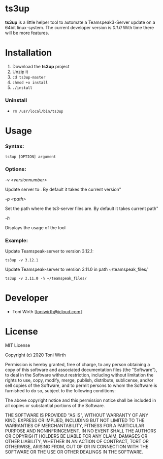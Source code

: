 # ts3up
**ts3up** is a little helper tool to automate a Teamspeak3-Server update on a 64bit linux-system.
The current developer version is *0.1.0*
With time there will be more features.

# Installation

 1. Download the **ts3up** project
 2. Unzip it
 3. ```cd ts3up-master```
 4. ```chmod +x install```
 5. ```./install```
 
 ### Uninstall
 - ```rm /usr/local/bin/ts3up```
 
# Usage
### Syntax:

    ts3up [OPTION] argument

 ### Options:
  
  *-v \<versionnumber\>* 
  
Update server to <versionnumber>. By default it takes the current version"

 *-p \<path\>* 
 
 Set the path where the ts3-server files are. By default it takes current path"
 
 *-h*
 
 Displays the usage of the tool

### Example:
Update Teamspeak-server to version 3.12.1:

    ts3up -v 3.12.1    

Update Teamspeak-server to version 3.11.0 in path ~/teamspeak_files/

    ts3up -v 3.11.0 -h ~/teamspeak_files/

# Developer

 - Toni Wirth [toniwirth@icloud.com]

# License
MIT License

Copyright (c) 2020 Toni Wirth

Permission is hereby granted, free of charge, to any person obtaining a copy of this software and associated documentation files (the "Software"), to deal in the Software without restriction, including without limitation the rights to use, copy, modify, merge, publish, distribute, sublicense, and/or sell copies of the Software, and to permit persons to whom the Software is furnished to do so, subject to the following conditions:

The above copyright notice and this permission notice shall be included in all copies or substantial portions of the Software.

THE SOFTWARE IS PROVIDED "AS IS", WITHOUT WARRANTY OF ANY KIND, EXPRESS OR IMPLIED, INCLUDING BUT NOT LIMITED TO THE WARRANTIES OF MERCHANTABILITY, FITNESS FOR A PARTICULAR PURPOSE AND NONINFRINGEMENT. IN NO EVENT SHALL THE AUTHORS OR COPYRIGHT HOLDERS BE LIABLE FOR ANY CLAIM, DAMAGES OR OTHER LIABILITY, WHETHER IN AN ACTION OF CONTRACT, TORT OR OTHERWISE, ARISING FROM, OUT OF OR IN CONNECTION WITH THE SOFTWARE OR THE USE OR OTHER DEALINGS IN THE
SOFTWARE.
